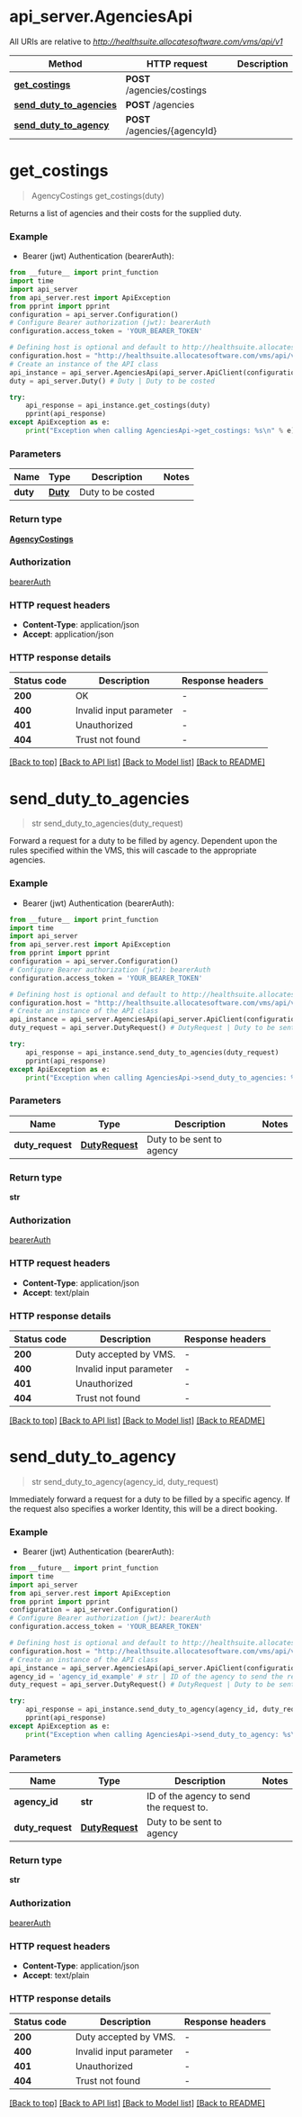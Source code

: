 # api_server.AgenciesApi

All URIs are relative to *http://healthsuite.allocatesoftware.com/vms/api/v1*

Method | HTTP request | Description
------------- | ------------- | -------------
[**get_costings**](AgenciesApi.md#get_costings) | **POST** /agencies/costings | 
[**send_duty_to_agencies**](AgenciesApi.md#send_duty_to_agencies) | **POST** /agencies | 
[**send_duty_to_agency**](AgenciesApi.md#send_duty_to_agency) | **POST** /agencies/{agencyId} | 


# **get_costings**
> AgencyCostings get_costings(duty)



Returns a list of agencies and their costs for the supplied duty.

### Example

* Bearer (jwt) Authentication (bearerAuth):
```python
from __future__ import print_function
import time
import api_server
from api_server.rest import ApiException
from pprint import pprint
configuration = api_server.Configuration()
# Configure Bearer authorization (jwt): bearerAuth
configuration.access_token = 'YOUR_BEARER_TOKEN'

# Defining host is optional and default to http://healthsuite.allocatesoftware.com/vms/api/v1
configuration.host = "http://healthsuite.allocatesoftware.com/vms/api/v1"
# Create an instance of the API class
api_instance = api_server.AgenciesApi(api_server.ApiClient(configuration))
duty = api_server.Duty() # Duty | Duty to be costed

try:
    api_response = api_instance.get_costings(duty)
    pprint(api_response)
except ApiException as e:
    print("Exception when calling AgenciesApi->get_costings: %s\n" % e)
```

### Parameters

Name | Type | Description  | Notes
------------- | ------------- | ------------- | -------------
 **duty** | [**Duty**](Duty.md)| Duty to be costed | 

### Return type

[**AgencyCostings**](AgencyCostings.md)

### Authorization

[bearerAuth](../README.md#bearerAuth)

### HTTP request headers

 - **Content-Type**: application/json
 - **Accept**: application/json

### HTTP response details
| Status code | Description | Response headers |
|-------------|-------------|------------------|
**200** | OK |  -  |
**400** | Invalid input parameter |  -  |
**401** | Unauthorized |  -  |
**404** | Trust not found |  -  |

[[Back to top]](#) [[Back to API list]](../README.md#documentation-for-api-endpoints) [[Back to Model list]](../README.md#documentation-for-models) [[Back to README]](../README.md)

# **send_duty_to_agencies**
> str send_duty_to_agencies(duty_request)



Forward a request for a duty to be filled by agency. Dependent upon the rules specified within the VMS, this will cascade to the appropriate agencies.

### Example

* Bearer (jwt) Authentication (bearerAuth):
```python
from __future__ import print_function
import time
import api_server
from api_server.rest import ApiException
from pprint import pprint
configuration = api_server.Configuration()
# Configure Bearer authorization (jwt): bearerAuth
configuration.access_token = 'YOUR_BEARER_TOKEN'

# Defining host is optional and default to http://healthsuite.allocatesoftware.com/vms/api/v1
configuration.host = "http://healthsuite.allocatesoftware.com/vms/api/v1"
# Create an instance of the API class
api_instance = api_server.AgenciesApi(api_server.ApiClient(configuration))
duty_request = api_server.DutyRequest() # DutyRequest | Duty to be sent to agency

try:
    api_response = api_instance.send_duty_to_agencies(duty_request)
    pprint(api_response)
except ApiException as e:
    print("Exception when calling AgenciesApi->send_duty_to_agencies: %s\n" % e)
```

### Parameters

Name | Type | Description  | Notes
------------- | ------------- | ------------- | -------------
 **duty_request** | [**DutyRequest**](DutyRequest.md)| Duty to be sent to agency | 

### Return type

**str**

### Authorization

[bearerAuth](../README.md#bearerAuth)

### HTTP request headers

 - **Content-Type**: application/json
 - **Accept**: text/plain

### HTTP response details
| Status code | Description | Response headers |
|-------------|-------------|------------------|
**200** | Duty accepted by VMS. |  -  |
**400** | Invalid input parameter |  -  |
**401** | Unauthorized |  -  |
**404** | Trust not found |  -  |

[[Back to top]](#) [[Back to API list]](../README.md#documentation-for-api-endpoints) [[Back to Model list]](../README.md#documentation-for-models) [[Back to README]](../README.md)

# **send_duty_to_agency**
> str send_duty_to_agency(agency_id, duty_request)



Immediately forward a request for a duty to be filled by a specific agency. If the request also specifies a worker Identity, this will be a direct booking.

### Example

* Bearer (jwt) Authentication (bearerAuth):
```python
from __future__ import print_function
import time
import api_server
from api_server.rest import ApiException
from pprint import pprint
configuration = api_server.Configuration()
# Configure Bearer authorization (jwt): bearerAuth
configuration.access_token = 'YOUR_BEARER_TOKEN'

# Defining host is optional and default to http://healthsuite.allocatesoftware.com/vms/api/v1
configuration.host = "http://healthsuite.allocatesoftware.com/vms/api/v1"
# Create an instance of the API class
api_instance = api_server.AgenciesApi(api_server.ApiClient(configuration))
agency_id = 'agency_id_example' # str | ID of the agency to send the request to.
duty_request = api_server.DutyRequest() # DutyRequest | Duty to be sent to agency

try:
    api_response = api_instance.send_duty_to_agency(agency_id, duty_request)
    pprint(api_response)
except ApiException as e:
    print("Exception when calling AgenciesApi->send_duty_to_agency: %s\n" % e)
```

### Parameters

Name | Type | Description  | Notes
------------- | ------------- | ------------- | -------------
 **agency_id** | **str**| ID of the agency to send the request to. | 
 **duty_request** | [**DutyRequest**](DutyRequest.md)| Duty to be sent to agency | 

### Return type

**str**

### Authorization

[bearerAuth](../README.md#bearerAuth)

### HTTP request headers

 - **Content-Type**: application/json
 - **Accept**: text/plain

### HTTP response details
| Status code | Description | Response headers |
|-------------|-------------|------------------|
**200** | Duty accepted by VMS. |  -  |
**400** | Invalid input parameter |  -  |
**401** | Unauthorized |  -  |
**404** | Trust not found |  -  |

[[Back to top]](#) [[Back to API list]](../README.md#documentation-for-api-endpoints) [[Back to Model list]](../README.md#documentation-for-models) [[Back to README]](../README.md)

